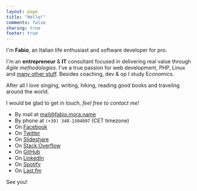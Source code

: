 ```yaml
---
layout: page
title: "Hello!"
comments: false
sharing: true
footer: true
---
```


I'm **Fabio**, an Italian life enthusiast and software developer for pro.

I'm an **entrepreneur** & **IT** consultant focused in delivering real value through *Agile methodologies*. I've a true passion for web development, PHP, Linux and [many other stuff](http://lnkd.in/Nnvpjt). Besides coaching, dev & op I study Economics. 

After all I love singing, writing, hiking, reading good books and traveling around the world.

I would be glad to get in touch, *feel free to contact me!*

* By mail at [mail@fabio.mora.name](mailto:mail@fabio.mora.name)
* By phone at `(+39) 340-1504097` (CET timezone)
* On [Facebook](http://facebook.com/fabio.mm)
* On [Twitter](http://twitter.com/morafabio)
* On [Slideshare](http://www.slideshare.net/fabio.mm)
* On [Stack Overflow](http://stackoverflow.com/users/474376/fabio?tab=activity)
* On [GitHub](https://github.com/morafabio)
* On [LinkedIn](http://goo.gl/dIXH)
* On [Spotify](https://play.spotify.com/user/fabio.mm)
* On [Last.fm](http://www.lastfm.it/user/fabiomm)

See you!

